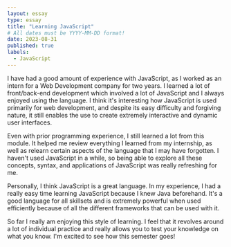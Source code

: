 ```yaml
---
layout: essay
type: essay
title: "Learning JavaScript"
# All dates must be YYYY-MM-DD format!
date: 2023-08-31
published: true
labels:
  - JavaScript
---
```


I have had a good amount of experience with JavaScript, as I worked as an intern for a Web Development company for two years. I learned a lot of front/back-end development which involved a lot of JavaScript and I always enjoyed using the language. I think it's interesting how JavaScript is used primarily for web development, and despite its easy difficulty and forgiving nature, it still enables the use to create extremely interactive and dynamic user interfaces.

Even with prior programming experience, I still learned a lot from this module. It helped me review everything I learned from my internship, as well as relearn certain aspects of the language that I may have forgotten. I haven't used JavaScript in a while, so being able to explore all these concepts, syntax, and applications of JavaScript was really refreshing for me.

Personally, I think JavaScript is a great language. In my experience, I had a really easy time learning JavaScript because I knew Java beforehand. It's a good language for all skillsets and is extremely powerful when used efficiently because of all the different frameworks that can be used with it.

So far I really am enjoying this style of learning. I feel that it revolves around a lot of individual practice and really allows you to test your knowledge on what you know. I'm excited to see how this semester goes!
